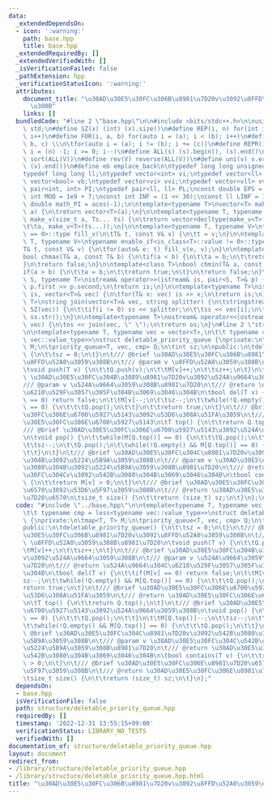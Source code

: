 ```yaml
---
data:
  _extendedDependsOn:
  - icon: ':warning:'
    path: base.hpp
    title: base.hpp
  _extendedRequiredBy: []
  _extendedVerifiedWith: []
  _isVerificationFailed: false
  _pathExtension: hpp
  _verificationStatusIcon: ':warning:'
  attributes:
    document_title: "\u30AD\u30E5\u30FC\u306B\u8981\u7D20v\u3092\u8FFD\u52A0\u3059\
      \u308B"
    links: []
  bundledCode: "#line 2 \"base.hpp\"\n\n#include <bits/stdc++.h>\n\nusing namespace\
    \ std;\n#define SZ(x) (int) (x).size()\n#define REP(i, n) for(int i = 0; i < (n);\
    \ i++)\n#define FOR(i, a, b) for(auto i = (a); i < (b); i++)\n#define For(i, a,\
    \ b, c) \\\n\tfor(auto i = (a); i != (b); i += (c))\n#define REPR(i, n) for(auto\
    \ i = (n) -1; i >= 0; i--)\n#define ALL(s) (s).begin(), (s).end()\n#define so(V)\
    \ sort(ALL(V))\n#define rev(V) reverse(ALL(V))\n#define uni(v) v.erase(unique(ALL(v)),\
    \ (v).end())\n#define eb emplace_back\n\ntypedef long long unsigned int llu;\n\
    typedef long long ll;\ntypedef vector<int> vi;\ntypedef vector<ll> vll;\ntypedef\
    \ vector<bool> vb;\ntypedef vector<vi> vvi;\ntypedef vector<vll> vvll;\ntypedef\
    \ pair<int, int> PI;\ntypedef pair<ll, ll> PL;\nconst double EPS = 1e-9;\nconst\
    \ int MOD = 1e9 + 7;\nconst int INF = (1 << 30);\nconst ll LINF = 1e18;\nconst\
    \ double math_PI = acos(-1);\n\ntemplate<typename T>\nvector<T> make_v(size_t\
    \ a) {\n\treturn vector<T>(a);\n}\n\ntemplate<typename T, typename... Ts>\nauto\
    \ make_v(size_t a, Ts... ts) {\n\treturn vector<decltype(make_v<T>(ts...))>(\n\
    \t\ta, make_v<T>(ts...));\n}\n\ntemplate<typename T, typename V>\ntypename enable_if<is_class<T>::value\
    \ == 0>::type fill_v(\n\tT& t, const V& v) {\n\tt = v;\n}\n\ntemplate<typename\
    \ T, typename V>\ntypename enable_if<is_class<T>::value != 0>::type fill_v(\n\t\
    T& t, const V& v) {\n\tfor(auto& e: t) fill_v(e, v);\n}\n\ntemplate<class T>\n\
    bool chmax(T& a, const T& b) {\n\tif(a < b) {\n\t\ta = b;\n\t\treturn true;\n\t\
    }\n\treturn false;\n}\n\ntemplate<class T>\nbool chmin(T& a, const T& b) {\n\t\
    if(a > b) {\n\t\ta = b;\n\t\treturn true;\n\t}\n\treturn false;\n}\n\ntemplate<typename\
    \ S, typename T>\nistream& operator>>(istream& is, pair<S, T>& p) {\n\tcin >>\
    \ p.first >> p.second;\n\treturn is;\n}\n\ntemplate<typename T>\nistream& operator>>(istream&\
    \ is, vector<T>& vec) {\n\tfor(T& x: vec) is >> x;\n\treturn is;\n}\n\ntemplate<typename\
    \ T>\nstring join(vector<T>& vec, string splitter) {\n\tstringstream ss;\n\tREP(i,\
    \ SZ(vec)) {\n\t\tif(i != 0) ss << splitter;\n\t\tss << vec[i];\n\t}\n\treturn\
    \ ss.str();\n}\n\ntemplate<typename T>\nostream& operator<<(ostream& os, vector<T>&\
    \ vec) {\n\tos << join(vec, \" \");\n\treturn os;\n}\n#line 2 \"structure/deletable_priority_queue.hpp\"\
    \n\ntemplate<typename T, typename vec = vector<T>,\n\t\t typename cmp = less<typename\
    \ vec::value_type>>\nstruct deletable_priority_queue {\nprivate:\n\tmap<T, T>\
    \ M;\n\tpriority_queue<T, vec, cmp> Q;\n\tint sz;\n\npublic:\n\tdeletable_priority_queue()\
    \ {\n\t\tsz = 0;\n\t}\n\t/// @brief \u30AD\u30E5\u30FC\u306B\u8981\u7D20v\u3092\
    \u8FFD\u52A0\u3059\u308B\n\t/// @param v \u8FFD\u52A0\u3059\u308B\u8981\u7D20\n\
    \tvoid push(T v) {\n\t\tQ.push(v);\n\t\tM[v]++;\n\t\tsz++;\n\t}\n\t/// @brief\
    \ \u30AD\u30E5\u30FC\u304B\u3089\u8981\u7D20v\u3092\u524A\u9664\u3059\u308B\n\t\
    /// @param v \u524A\u9664\u3059\u308B\u8981\u7D20\n\t/// @return \u524A\u9664\u304C\
    \u6210\u529F\u3057\u305F\u304B\u3069\u3046\u304B\n\tbool del(T v) {\n\t\tif(M[v]\
    \ == 0) return false;\n\t\tM[v]--;\n\t\tsz--;\n\t\twhile(!Q.empty() && M[Q.top()]\
    \ == 0) {\n\t\t\tQ.pop();\n\t\t}\n\t\treturn true;\n\t}\n\t/// @brief \u30AD\u30E5\
    \u30FC\u306E\u6700\u5927\u5143\u3092\u53D6\u308A\u51FA\u3059\n\t/// @return \u30AD\
    \u30E5\u30FC\u306E\u6700\u5927\u5143\n\tT top() {\n\t\treturn Q.top();\n\t}\n\t\
    /// @brief \u30AD\u30E5\u30FC\u306E\u6700\u5927\u5143\u3092\u524A\u9664\u3059\u308B\
    \n\tvoid pop() {\n\t\twhile(M[Q.top()] == 0) {\n\t\t\tQ.pop();\n\t\t}\n\t\tM[Q.top()]--;\n\
    \t\tsz--;\n\t\tQ.pop();\n\t\twhile(!Q.empty() && M[Q.top()] == 0) {\n\t\t\tQ.pop();\n\
    \t\t}\n\t}\n\t/// @brief \u30AD\u30E5\u30FC\u304C\u8981\u7D20v\u3092\u542B\u3080\
    \u304B\u3092\u5224\u5B9A\u3059\u308B\n\t/// @param v \u30AD\u30E5\u30FC\u304C\u542B\
    \u3080\u304B\u3092\u5224\u5B9A\u3059\u308B\u8981\u7D20\n\t/// @return \u30AD\u30E5\
    \u30FC\u304Cv\u3092\u542B\u3080\u304B\u3069\u3046\u304B\n\tbool contains(T v)\
    \ {\n\t\treturn M[v] > 0;\n\t}\n\t/// @brief \u30AD\u30E5\u30FC\u306E\u8981\u7D20\
    \u6570\u3092\u53D6\u5F97\u3059\u308B\n\t/// @return \u30AD\u30E5\u30FC\u306E\u8981\
    \u7D20\u6570\n\tsize_t size() {\n\t\treturn (size_t) sz;\n\t}\n};\n"
  code: "#include \"../base.hpp\"\n\ntemplate<typename T, typename vec = vector<T>,\n\
    \t\t typename cmp = less<typename vec::value_type>>\nstruct deletable_priority_queue\
    \ {\nprivate:\n\tmap<T, T> M;\n\tpriority_queue<T, vec, cmp> Q;\n\tint sz;\n\n\
    public:\n\tdeletable_priority_queue() {\n\t\tsz = 0;\n\t}\n\t/// @brief \u30AD\
    \u30E5\u30FC\u306B\u8981\u7D20v\u3092\u8FFD\u52A0\u3059\u308B\n\t/// @param v\
    \ \u8FFD\u52A0\u3059\u308B\u8981\u7D20\n\tvoid push(T v) {\n\t\tQ.push(v);\n\t\
    \tM[v]++;\n\t\tsz++;\n\t}\n\t/// @brief \u30AD\u30E5\u30FC\u304B\u3089\u8981\u7D20\
    v\u3092\u524A\u9664\u3059\u308B\n\t/// @param v \u524A\u9664\u3059\u308B\u8981\
    \u7D20\n\t/// @return \u524A\u9664\u304C\u6210\u529F\u3057\u305F\u304B\u3069\u3046\
    \u304B\n\tbool del(T v) {\n\t\tif(M[v] == 0) return false;\n\t\tM[v]--;\n\t\t\
    sz--;\n\t\twhile(!Q.empty() && M[Q.top()] == 0) {\n\t\t\tQ.pop();\n\t\t}\n\t\t\
    return true;\n\t}\n\t/// @brief \u30AD\u30E5\u30FC\u306E\u6700\u5927\u5143\u3092\
    \u53D6\u308A\u51FA\u3059\n\t/// @return \u30AD\u30E5\u30FC\u306E\u6700\u5927\u5143\
    \n\tT top() {\n\t\treturn Q.top();\n\t}\n\t/// @brief \u30AD\u30E5\u30FC\u306E\
    \u6700\u5927\u5143\u3092\u524A\u9664\u3059\u308B\n\tvoid pop() {\n\t\twhile(M[Q.top()]\
    \ == 0) {\n\t\t\tQ.pop();\n\t\t}\n\t\tM[Q.top()]--;\n\t\tsz--;\n\t\tQ.pop();\n\
    \t\twhile(!Q.empty() && M[Q.top()] == 0) {\n\t\t\tQ.pop();\n\t\t}\n\t}\n\t///\
    \ @brief \u30AD\u30E5\u30FC\u304C\u8981\u7D20v\u3092\u542B\u3080\u304B\u3092\u5224\
    \u5B9A\u3059\u308B\n\t/// @param v \u30AD\u30E5\u30FC\u304C\u542B\u3080\u304B\u3092\
    \u5224\u5B9A\u3059\u308B\u8981\u7D20\n\t/// @return \u30AD\u30E5\u30FC\u304Cv\u3092\
    \u542B\u3080\u304B\u3069\u3046\u304B\n\tbool contains(T v) {\n\t\treturn M[v]\
    \ > 0;\n\t}\n\t/// @brief \u30AD\u30E5\u30FC\u306E\u8981\u7D20\u6570\u3092\u53D6\
    \u5F97\u3059\u308B\n\t/// @return \u30AD\u30E5\u30FC\u306E\u8981\u7D20\u6570\n\
    \tsize_t size() {\n\t\treturn (size_t) sz;\n\t}\n};"
  dependsOn:
  - base.hpp
  isVerificationFile: false
  path: structure/deletable_priority_queue.hpp
  requiredBy: []
  timestamp: '2022-12-31 13:55:15+09:00'
  verificationStatus: LIBRARY_NO_TESTS
  verifiedWith: []
documentation_of: structure/deletable_priority_queue.hpp
layout: document
redirect_from:
- /library/structure/deletable_priority_queue.hpp
- /library/structure/deletable_priority_queue.hpp.html
title: "\u30AD\u30E5\u30FC\u306B\u8981\u7D20v\u3092\u8FFD\u52A0\u3059\u308B"
---
```

